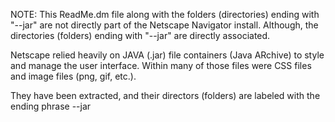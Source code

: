 NOTE: This ReadMe.dm file along with the folders (directories) ending with "--jar" are not directly part of the Netscape Navigator install. 
Although, the directories (folders) ending with "--jar" are directly associated. 

Netscape relied heavily on JAVA (.jar) file containers (Java ARchive) to style and manage the user interface. 
Within many of those files were CSS files and image files (png, gif, etc.).  

They have been extracted, and their directors (folders) are labeled with the ending phrase --jar
